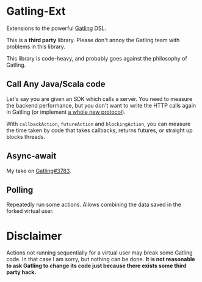 # Gatling-Ext

Extensions to the powerful [Gatling](https://gatling.io/) DSL.

This is a **third party** library.
Please don't annoy the Gatling team with problems in this library.

This library is code-heavy,
and probably goes against the philosophy of Gatling.

## Call Any Java/Scala code

Let's say you are given an SDK which calls a server.
You need to measure the backend performance,
but you don't want to write the HTTP calls again in Gatling
(or implement [a whole new protocol](https://github.com/phiSgr/gatling-grpc)).

With `callbackAction`, `futureAction` and `blockingAction`,
you can measure the time taken by code that
takes callbacks, returns futures, or straight up blocks threads.

## Async-await

My take on [Gatling#3783](https://github.com/gatling/gatling/issues/3783).

## Polling

Repeatedly run some actions.
Allows combining the data saved in the forked virtual user.

# Disclaimer

Actions not running sequentially for a virtual user may break some Gatling code.
In that case I am sorry, but nothing can be done.
**It is not reasonable to ask Gatling to change its code
just because there exists some third party hack.**
